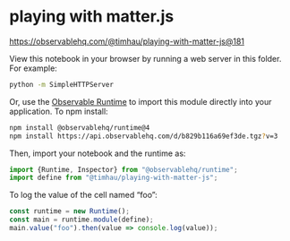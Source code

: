 # playing with matter.js

https://observablehq.com/@timhau/playing-with-matter-js@181

View this notebook in your browser by running a web server in this folder. For
example:

~~~sh
python -m SimpleHTTPServer
~~~

Or, use the [Observable Runtime](https://github.com/observablehq/runtime) to
import this module directly into your application. To npm install:

~~~sh
npm install @observablehq/runtime@4
npm install https://api.observablehq.com/d/b829b116a69ef3de.tgz?v=3
~~~

Then, import your notebook and the runtime as:

~~~js
import {Runtime, Inspector} from "@observablehq/runtime";
import define from "@timhau/playing-with-matter-js";
~~~

To log the value of the cell named “foo”:

~~~js
const runtime = new Runtime();
const main = runtime.module(define);
main.value("foo").then(value => console.log(value));
~~~
